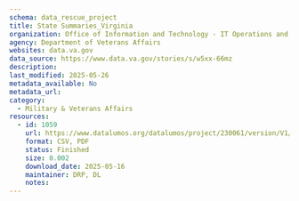 ```yaml
---
schema: data_rescue_project 
title: State Summaries_Virginia
organization: Office of Information and Technology - IT Operations and Services (ITOPS)
agency: Department of Veterans Affairs
websites: data.va.gov
data_source: https://www.data.va.gov/stories/s/w5xx-66mz
description: 
last_modified: 2025-05-26
metadata_available: No
metadata_url: 
category:
  - Military & Veterans Affairs 
resources:
  - id: 1059
    url: https://www.datalumos.org/datalumos/project/230061/version/V1/view
    format: CSV, PDF
    status: Finished
    size: 0.002
    download_date: 2025-05-16
    maintainer: DRP, DL
    notes: 
---
```


